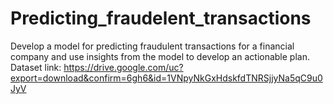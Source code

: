 # Predicting_fraudelent_transactions
Develop a model for predicting fraudulent transactions for a  financial company and use insights from the model to develop an actionable plan.
Dataset link: https://drive.google.com/uc?export=download&confirm=6gh6&id=1VNpyNkGxHdskfdTNRSjjyNa5qC9u0JyV
